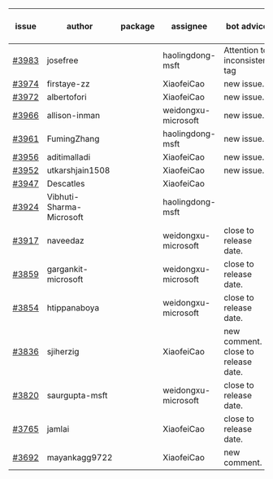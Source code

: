 | issue | author | package | assignee | bot advice | created date of issue | target release date | date from target |
| ------ | ------ | ------ | ------ | ------ | ------ | ------ | :-----: |
| [#3983](https://github.com/Azure/sdk-release-request/issues/3983) | josefree |  | haolingdong-msft | Attention to inconsistent tag | 03-23 | 04-28 |  |
| [#3974](https://github.com/Azure/sdk-release-request/issues/3974) | firstaye-zz |  | XiaofeiCao | new issue. | 03-22 | 04-28 |  |
| [#3972](https://github.com/Azure/sdk-release-request/issues/3972) | albertofori |  | XiaofeiCao | new issue. | 03-22 | 04-28 |  |
| [#3966](https://github.com/Azure/sdk-release-request/issues/3966) | allison-inman |  | weidongxu-microsoft | new issue. | 03-22 | 04-28 |  |
| [#3961](https://github.com/Azure/sdk-release-request/issues/3961) | FumingZhang |  | haolingdong-msft | new issue. | 03-22 | 04-28 |  |
| [#3956](https://github.com/Azure/sdk-release-request/issues/3956) | aditimalladi |  | XiaofeiCao | new issue. | 03-21 | 04-28 |  |
| [#3952](https://github.com/Azure/sdk-release-request/issues/3952) | utkarshjain1508 |  | XiaofeiCao | new issue. | 03-21 | 04-28 |  |
| [#3947](https://github.com/Azure/sdk-release-request/issues/3947) | Descatles |  | XiaofeiCao |  | 03-17 | 04-28 |  |
| [#3924](https://github.com/Azure/sdk-release-request/issues/3924) | Vibhuti-Sharma-Microsoft |  | haolingdong-msft |  | 03-10 | 04-28 |  |
| [#3917](https://github.com/Azure/sdk-release-request/issues/3917) | naveedaz |  | weidongxu-microsoft | close to release date.  | 03-10 | 03-24 | 0 |
| [#3859](https://github.com/Azure/sdk-release-request/issues/3859) | gargankit-microsoft |  | weidongxu-microsoft | close to release date.  | 03-02 | 03-24 | 0 |
| [#3854](https://github.com/Azure/sdk-release-request/issues/3854) | htippanaboya |  | weidongxu-microsoft | close to release date.  | 03-01 | 03-24 | 0 |
| [#3836](https://github.com/Azure/sdk-release-request/issues/3836) | sjiherzig |  | XiaofeiCao | new comment. close to release date.  | 02-23 | 03-24 | 0 |
| [#3820](https://github.com/Azure/sdk-release-request/issues/3820) | saurgupta-msft |  | weidongxu-microsoft | close to release date.  | 02-16 | 03-24 | 0 |
| [#3765](https://github.com/Azure/sdk-release-request/issues/3765) | jamlai |  | XiaofeiCao | close to release date.  | 02-10 | 03-24 | 0 |
| [#3692](https://github.com/Azure/sdk-release-request/issues/3692) | mayankagg9722 |  | XiaofeiCao | new comment. | 01-24 | 02-24 |  |
